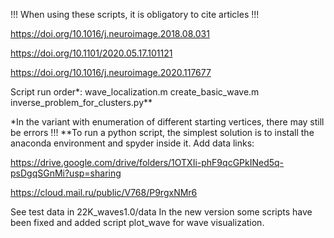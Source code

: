 !!! When using these scripts, it is obligatory to cite articles !!!

https://doi.org/10.1016/j.neuroimage.2018.08.031

https://doi.org/10.1101/2020.05.17.101121

https://doi.org/10.1016/j.neuroimage.2020.117677

Script run order*:
wave_localization.m
create_basic_wave.m
inverse_problem_for_clusters.py**

*In the variant with enumeration of different starting vertices, there may still be errors !!!
**To run a python script, the simplest solution is to install the anaconda environment and spyder inside it.
Add data links:

https://drive.google.com/drive/folders/1OTXIi-phF9qcGPkINed5q-psDgqSGnMi?usp=sharing

https://cloud.mail.ru/public/V768/P9rgxNMr6

See test data in 22K_waves1.0/data
In the new version some scripts have been fixed and added script plot_wave for wave visualization.
